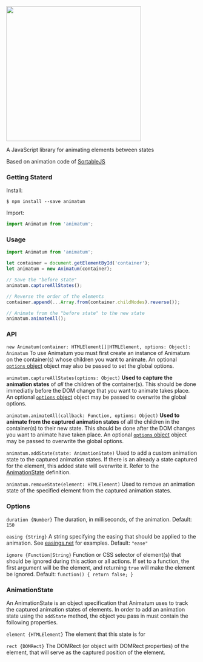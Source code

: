 <img src="https://user-images.githubusercontent.com/30704531/73602745-8800c300-4546-11ea-8ba8-fa5a15235ef0.png" width="355" />

A JavaScript library for animating elements between states

Based on animation code of [SortableJS](https://github.com/SortableJS/Sortable)


### Getting Staterd
Install:
```
$ npm install --save animatum
```

Import:
```js
import Animatum from 'animatum';
```

### Usage
```js
import Animatum from 'animatum';

let container = document.getElementById('container');
let animatum = new Animatum(container);

// Save the "before state"
animatum.captureAllStates();

// Reverse the order of the elements
container.append(...Array.from(container.childNodes).reverse());

// Animate from the "before state" to the new state
animatum.animateAll();
```


### API

`new Animatum(container: HTMLElement[]|HTMLElement, options: Object): Animatum`
To use Animatum you must first create an instance of Animatum on the container(s) whose children you want to animate. An optional [`options` object](#Options) object may also be passed to set the global options.

`animatum.captureAllStates(options: Object)`
**Used to capture the animation states** of *all* the children of the container(s).
This should be done immediatly before the DOM change that you want to animate takes place.
An optional [`options` object](#Options) object may be passed to overwrite the global options.

`animatum.animateAll(callback: Function, options: Object)`
**Used to animate from the captured animation states** of all the children in the container(s) to their new state.
This should be done after the DOM changes you want to animate have taken place.
An optional [`options` object](#Options) object may be passed to overwrite the global options.

`animatum.addState(state: AnimationState)`
Used to add a custom animation state to the captured animation states.
If there is an already a state captured for the element, this added state will overwrite it.
Refer to the [AnimationState](#AnimationState) definition.

`animatum.removeState(element: HTMLElement)`
Used to remove an animation state of the specified element from the captured animation states.


### Options

`duration {Number}`
The duration, in milliseconds, of the animation. Default: `150`


`easing {String}`
A string specifying the easing that should be applied to the animation.
See [easings.net](https://easings.net/) for examples. Default: `"ease"`


`ignore {Function|String}`
Function or CSS selector of element(s) that should be ignored during this action or all actions.
If set to a function, the first argument will be the element, and returning `true` will make the element be ignored.
Default: `function() { return false; }`


### AnimationState
An AnimationState is an object specification that Animatum uses to track the captured animation states of elements.
In order to add an animation state using the `addState` method, the object you pass in must contain the following properties.

`element {HTMLElement}`
The element that this state is for

`rect {DOMRect}`
The DOMRect (or object with DOMRect properties) of the element, that will serve as the captured position of the element.
